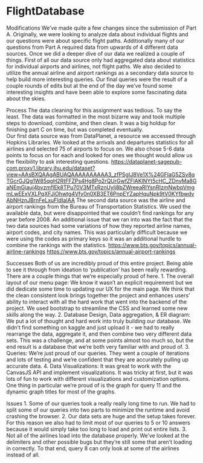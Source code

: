 # FlightDatabase


Modifications
	We’ve made quite a few changes since the submission of Part A. Originally, we were looking to analyze data about individual flights and our questions were about specific flight paths. Additionally many of our questions from Part A required data from upwards of 4 different data sources. Once we did a deeper dive of our data we realized a couple of things. First of all our data source only had aggregated data about statistics for individual airports and airlines, not flight paths. We also decided to utilize the annual airline and airport rankings as a secondary data source to help build more interesting queries. Our final queries were the result of a couple rounds of edits but at the end of the day we’ve found some interesting insights and have been able to explore some fascinating data about the skies. 

Process
	The data cleaning for this assignment was tedious. To say the least. The data was formatted in the most bizarre way and took multiple steps to download, combine, and then clean. It was a big holdup for finishing part C on time, but was completed eventually.  
	Our first data source was from DataPlanet, a resource we accessed through Hopkins Libraries. We looked at the arrivals and departures statistics for all airlines and selected 75 of airports to focus on. We also chose 5-6 data points to focus on for each and looked for ones we thought would allow us the flexibility to ask interesting questions. 
https://dataplanet-sagepub-com.proxy1.library.jhu.edu/dataset?view=AAsBXQAAgABUAQAAAAAAAAAA3_zfPSgIJ8Ve1X%24GFlaG5ZSv8qTGcrGJQg1W85qgH2RtFFZPs4Hg8Po2rQUrGwfZFlAKlNYt5cHC_ZDnvMa8GaNEmGiauj4bvzmflEk8TPu70V3MTxRznUylj8bZWreeaRlYsnRIzmNwbqVmgmLwEExVXLPqXFJiOhwtg4Vfv0n0XB3ET6PnpEYZapHquNpk9tV0KYfbwdvAbNHznJBrnFeLxuFIdIaIAA 
	The second data source was the airline and airport rankings from the Bureau of Transportation Statistics. We used the available data, but were disappointed that we couldn’t find rankings for any year before 2008. An additional issue that we ran into was the fact that the two data sources had some variations of how they reported airline names, airport codes, and city names. This was particularly difficult because we were using the codes as primary keys so it was an additional hurdle to combine the rankings with the statistics. 
	https://www.bts.gov/topics/annual-airline-rankings
	https://www.bts.gov/topics/annual-airport-rankings

Successes
	Both of us are incredibly proud of this entire project. Being able to see it through from ideation to ‘publication’ has been really rewarding. There are a couple things that we’re especially proud of here. 
	1. The overall layout of our menu page: We know it wasn’t an explicit requirement but we did dedicate some time to updating our UX for the main page. We think that the clean consistent look brings together the project and enhances users’ ability to interact with all the hard work that went into the backend of the project. We used bootstrap to streamline the CSS and learned some new skills along the way. 
	2. Database Design, Data aggregation, & ER diagram: We put a lot of thought and hard work into truly building our database. We didn’t find something on kaggle and just upload it - we had to really rearrange the data, aggregate it, and then combine two very different data sets. This was a challenge, and at some points almost too much so, but the end result is a database that we’re both very familiar with and proud of. 
	3. Queries: We’re just proud of our queries. They went a couple of iterations and lots of testing and we’re confident that they are accurately pulling up accurate data. 
	4. Data Visualizations: It was great to work with the CanvasJS API and implement visualizations. It was tricky at first, but it was lots of fun to work with different visualizations and customization options. One thing in particular we’re proud of is the graph for query 11 and the dynamic graph titles for most of the graphs. 

Issues
	1. Some of our queries took a really really long time to run. We had to split some of our queries into two parts to minimize the runtime and avoid crashing the browser. 
	2. Our data sets are huge and the setup takes forever. For this reason we also had to limit most of our queries to 5 or 10 answers because it would simply take too long to load and print out entire lists. 
	3. Not all of the airlines load into the database properly. We’ve looked at the delimiters and other possible bugs but they’re still some that aren’t loading in correctly. To that end, query 8 can only look at some of the airlines instead of all. 
